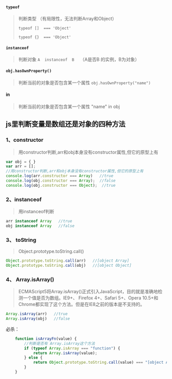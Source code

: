 #### `typeof`

> 判断类型 （有局限性，无法判断Array和Object）
>
> `typeof []  === 'Object'`
>
> `typeof {}  === 'Object'`

#### `instanceof  `

> 判断对象  `A  instanceof  B  ` （A是否B 的实例，B为对象）  

#### `obj.hasOwnProperty() `

> 判断当前的对象是否包含某一个属性  `obj.hasOwnProperty("name")`

#### in  

> 判断当前的对象是否包含某一个属性  "name" in  obj







## js里判断变量是数组还是对象的四种方法

### 1、constructor

>用constructor判断,arr和obj本身没有constructor属性,但它的原型上有

```javascript
var obj = { }
var arr = [];
//用constructor判断,arr和obj本身没有constructor属性,但它的原型上有
console.log(arr.constructor === Array)   //true
console.log(obj.constructor === Array);  //false
console.log(obj.constructor === Object);  //true
```

### 2、instanceof

>用instanceof判断

```javascript
arr instanceof Array   //true
obj instanceof Array   //false
```

### 3、 toString

>Object.prototype.toString.call()

```javascript
Object.prototype.toString.call(arr)   //[object Array]
Object.prototype.toString.call(obj)   //[object Object]
```

### 4、 Array.isArray()

> ECMAScript5将Array.isArray()正式引入JavaScript，目的就是准确地检测一个值是否为数组。IE9+、 Firefox 4+、Safari 5+、Opera   10.5+和 Chrome都实现了这个方法。但是在IE8之前的版本是不支持的。 

```javascript
Array.isArray(arr)   //true
Array.isArray(obj)   //false
```





必杀：

```javascript
    function isArrayFn(value) {
        //判断是否有 Array.isArray这个方法
        if (typeof Array.isArray === "function") {
            return Array.isArray(value);
        } else {
            return Object.prototype.toString.call(value) === "[object Array]";
        }
    }
```

